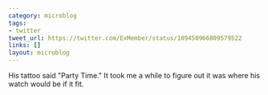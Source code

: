 ```yaml
---
category: microblog
tags:
- twitter
tweet_url: https://twitter.com/ExMember/status/109450966809579522
links: []
layout: microblog
---
```

His tattoo said "Party Time." It took me a while to figure out it was where his watch would be if it fit.
